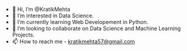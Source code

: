 - 👋 Hi, I’m @KratikMehta
- 👀 I’m interested in Data Science.
- 🌱 I’m currently learning Web Developement in Python.
- 💞️ I’m looking to collaborate on Data Science and Machine Learning Projects.
- 📫 How to reach me - kratikmehta57@gmail.com

<!---
KratikMehta/KratikMehta is a ✨ special ✨ repository because its `README.md` (this file) appears on your GitHub profile.
You can click the Preview link to take a look at your changes.
--->
